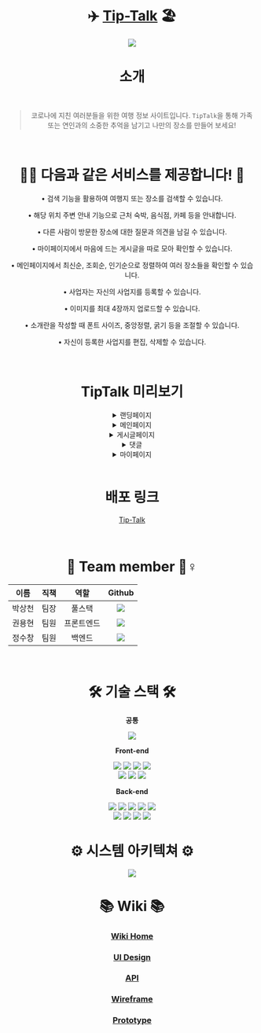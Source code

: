 <div align="center">

 # ✈️ <a href="https://tiptalk.site/">Tip-Talk</a> 🏖

<img src="https://drawit.s3.ap-northeast-2.amazonaws.com/tiptalk/%E1%84%89%E1%85%B3%E1%84%8F%E1%85%B3%E1%84%85%E1%85%B5%E1%86%AB%E1%84%89%E1%85%A3%E1%86%BA+2021-11-11+%E1%84%8B%E1%85%A9%E1%84%92%E1%85%AE+1.05.56.png" />
 
# 소개
 
 <br />
 
 > 코로나에 지친 여러분들을 위한 여행 정보 사이트입니다. `TipTalk`을 통해 가족 또는 연인과의 소중한 추억을 남기고 나만의 장소를 만들어 보세요!
 
 <br />

# 🏄‍♀️ 다음과 같은 서비스를 제공합니다! 🤼‍

 <p>• 검색 기능을 활용하여 여행지 또는 장소를 검색할 수 있습니다.</p>
 <p>• 해당 위치 주변 안내 기능으로 근처 숙박, 음식점, 카페 등을 안내합니다.</p>
 <p>• 다른 사람이 방문한 장소에 대한 질문과 의견을 남길 수 있습니다.</p>
 <p>• 마이페이지에서 마음에 드는 게시글을 따로 모아 확인할 수 있습니다.</p>
 <p>• 메인페이지에서 최신순, 조회순, 인기순으로 정렬하여 여러 장소들을 확인할 수 있습니다.</p>
 <p>• 사업자는 자신의 사업지를 등록할 수 있습니다.</p>
 <p>• 이미지를 최대 4장까지 업로드할 수 있습니다.</p>
 <p>• 소개란을 작성할 때 폰트 사이즈, 중앙정렬, 굵기 등을 조절할 수 있습니다.</p>
 <p>• 자신이 등록한 사업지를 편집, 삭제할 수 있습니다.</p>
 
 <br />
 
 # TipTalk 미리보기
 
<details>
<summary>랜딩페이지</summary>
<br />

<img src="https://user-images.githubusercontent.com/82024136/141252250-798e430b-c1b0-4130-9133-6eabf5b4ff2d.gif" width="600px" height="480px" alt="랜딩페이지"/>

</details>
<details>
<summary>메인페이지</summary>
<br />

<img src="https://user-images.githubusercontent.com/82024136/141295381-86675f29-ed81-46be-b0de-c8a6d2201105.gif" width="600px" height="480px" alt="main" />
<img src="https://user-images.githubusercontent.com/82024136/141296157-16da07fb-2472-4ab2-ad9c-38fbf7bb377c.gif" width="600px" height="480px" alt="main" />

</details>
<details>
<summary>게시글페이지</summary>
<br />

<img src="https://user-images.githubusercontent.com/82024136/141297454-a2550a49-184b-463e-abb1-d7459a844b32.gif" width="600px" alt="main2" />

</details>
<details>
<summary>댓글</summary>
<br />

<img src="https://user-images.githubusercontent.com/82024136/141298254-63686ff9-eefd-469b-97f9-984e79dd7e06.gif" width="600px" alt="comment" />

</details>
<details>

<summary>마이페이지</summary>
<br />
 
 <img src="https://user-images.githubusercontent.com/82024136/141407239-323698a4-ab36-448a-90dd-fe0feb65ac5e.gif" width="600px" alt="comment" />

</details>
 
 <br />
 
 # 배포 링크
 <a href="https://tiptalk.site/">Tip-Talk</a>
 
 <br />
 
 # 🐸 Team member 🐸♀️
 
 |이름|직책|역할|Github|
 |:-:|:-:|:-:|:-:|
 |박상천|팀장|풀스택| <a href="https://github.com/3000-2"><img src="https://img.shields.io/badge/3002-00b667?style=for-the-badge&logo=github&logoColor=black&link=https://github.com/3000-2" />|
 |권용현|팀원|프론트엔드| <a href="https://github.com/waieitsh"><img src="https://img.shields.io/badge/waieitsh-00b667?style=for-the-badge&logo=github&logoColor=black&link=https://github.com/waieitsh" />|
 |정수창|팀원|백엔드|<a href="https://github.com/DevCeo"><img src="https://img.shields.io/badge/tnckddl14-00b667?style=for-the-badge&logo=github&logoColor=black&link=https://github.com/DevCeo" />|
 
 <br />
 
 # 🛠 기술 스택 🛠
 
 **공통**
 
  <img src="https://img.shields.io/badge/JavaScript-F7DF1E?style=flat-square&logo=JavaScript&logoColor=white"/>
 
 **Front-end**
  
  <img src="https://img.shields.io/badge/React-61DAFB?style=flat-square&logo=React&logoColor=white"/>
  <img src="https://img.shields.io/badge/React Router-CA4245?style=flat-square&logo=React Router&logoColor=white"/>
  <img src="https://img.shields.io/badge/CSS3-1572B6?style=flat-square&logo=CSS3&logoColor=white"/>
  <img src="https://img.shields.io/badge/HTML5-E34F26?style=flat-square&logo=HTML5&logoColor=white"/><br />
  <img src="https://img.shields.io/badge/Styled%20Components-DB7093?style=flat-square&amp;logo=styled-components&amp;logoColor=white"/>
  <img src="https://img.shields.io/badge/Axios-339933?style=flat-square&logo=Node.js&logoColor=white"/>
  <img src="https://img.shields.io/badge/Slate.js-FFD000?style=flat-square&logo=Node.js&logoColor=white"/>
  
  
 **Back-end**
  
  
  <img src="https://img.shields.io/badge/Node.js-339933?style=flat-square&logo=Node.js&logoColor=white"/>
  <img src="https://img.shields.io/badge/Express-000000?style=flat-square&logo=Express&logoColor=white"/>
  <img src="https://img.shields.io/badge/S3-569A31?style=flat-square&logo=Amazon S3&logoColor=white"/>
  <img src="https://img.shields.io/badge/NodeMailer-339933?style=flat-square&logo=Node.js&logoColor=white"/>
  <img src="https://img.shields.io/badge/JSONWebTokens-2962FF?style=flat-square&logo=JSON Web Tokens&logoColor=white"/><br />
  <img src="https://img.shields.io/badge/Multer-339933?style=flat-square&logo=Node.js&logoColor=white"/>
  <img src="https://img.shields.io/badge/MySQL-4479A1?style=flat-square&logo=MySQL&logoColor=white"/>
  <img src="https://img.shields.io/badge/Sequelize-52B0E7?style=flat-square&logo=Sequelize&logoColor=white"/>
  <img src="https://img.shields.io/badge/Bcrypt-2962FF?style=flat-square&logo=Node.js&logoColor=white"/>
 
 <br />
  
  # ⚙️ 시스템 아키텍쳐 ⚙️
  
  <img src="https://drawit.s3.ap-northeast-2.amazonaws.com/tiptalk/system.png" />
 
 <br />
  
  # 📚 Wiki 📚
  
  ### <a href="https://github.com/codestates/Tip-Talk/wiki">Wiki Home</a> 
  ### <a href="https://github.com/codestates/Tip-Talk/wiki/UI-Design">UI Design</a> 
  ### <a href="https://github.com/codestates/Tip-Talk/wiki/API-Documents">API</a> 
  ### <a href="https://github.com/codestates/Tip-Talk/wiki/Wireframe">Wireframe</a> 
  ### <a href="https://github.com/codestates/Tip-Talk/wiki/Prototype">Prototype</a> 
  
</div>
